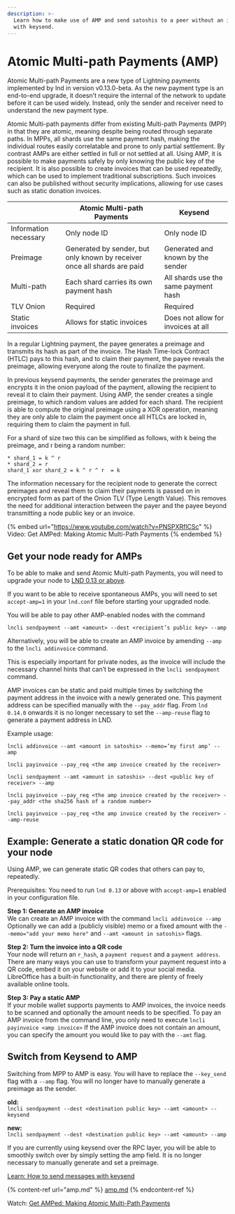 ```yaml
---
description: >-
  Learn how to make use of AMP and send satoshis to a peer without an invoice
  with keysend.
---
```


# Atomic Multi-path Payments (AMP)

Atomic Multi-path Payments are a new type of Lightning payments implemented by lnd in version v0.13.0-beta. As the new payment type is an end-to-end upgrade, it doesn’t require the internal of the network to update before it can be used widely. Instead, only the sender and receiver need to understand the new payment type.

Atomic Multi-path payments differ from existing Multi-path Payments (MPP) in that they are atomic, meaning despite being routed through separate paths. In MPPs, all shards use the same payment hash, making the individual routes easily correlatable and prone to only partial settlement. By contrast AMPs are either settled in full or not settled at all. Using AMP, it is possible to make payments safely by only knowing the public key of the recipient. It is also possible to create invoices that can be used repeatedly, which can be used to implement traditional subscriptions. Such invoices can also be published without security implications, allowing for use cases such as static donation invoices.

|                       | Atomic Multi-path Payments                                               | Keysend                              |
| --------------------- | ------------------------------------------------------------------------ | ------------------------------------ |
| Information necessary | Only node ID                                                             | Only node ID                         |
| Preimage              | Generated by sender, but only known by receiver once all shards are paid | Generated and known by the sender    |
| Multi-path            | Each shard carries its own payment hash                                  | All shards use the same payment hash |
| TLV Onion             | Required                                                                 | Required                             |
| Static invoices       | Allows for static invoices                                               | Does not allow for invoices at all   |

In a regular Lightning payment, the payee generates a preimage and transmits its hash as part of the invoice. The Hash Time-lock Contract (HTLC) pays to this hash, and to claim their payment, the payee reveals the preimage, allowing everyone along the route to finalize the payment.

In previous keysend payments, the sender generates the preimage and encrypts it in the onion payload of the payment, allowing the recipient to reveal it to claim their payment. Using AMP, the sender creates a single preimage, to which random values are added for each shard. The recipient is able to compute the original preimage using a XOR operation, meaning they are only able to claim the payment once all HTLCs are locked in, requiring them to claim the payment in full.&#x20;

For a shard of size two this can be simplified as follows, with k being the preimage, and r being a random number:

`* shard_1 = k ^ r`\
`* shard_2 = r`\
`shard_1 xor shard_2 = k ^ r ^ r  = k`

The information necessary for the recipient node to generate the correct preimages and reveal them to claim their payments is passed on in encrypted form as part of the Onion TLV (Type Length Value). This removes the need for additional interaction between the payer and the payee beyond transmitting a node public key or an invoice.

{% embed url="https://www.youtube.com/watch?v=PNSPXRflCSc" %}
Video: Get AMPed: Making Atomic Multi-Path Payments
{% endembed %}

## Get your node ready for AMPs <a href="#docs-internal-guid-0aff8c2e-7fff-3644-f0f2-cf0efff90d43" id="docs-internal-guid-0aff8c2e-7fff-3644-f0f2-cf0efff90d43"></a>

To be able to make and send Atomic Multi-path Payments, you will need to upgrade your node to [LND 0.13 or above](https://github.com/lightningnetwork/lnd/releases).

If you want to be able to receive spontaneous AMPs, you will need to set `accept-amp=1` in your `lnd.conf` file before starting your upgraded node.

You will be able to pay other AMP-enabled nodes with the command&#x20;

`lncli sendpayment --amt <amount> --dest <recipient’s public key> --amp`

Alternatively, you will be able to create an AMP invoice by amending `--amp` to the `lncli addinvoice` command.

This is especially important for private nodes, as the invoice will include the necessary channel hints that can’t be expressed in the `lncli sendpayment` command.

AMP invoices can be static and paid multiple times by switching the payment address in the invoice with a newly generated one. This payment address can be specified manually with the `--pay_addr` flag. From `lnd 0.14.0` onwards it is no longer necessary to set the `--amp-reuse` flag to generate a payment address in LND.

Example usage:

`lncli addinvoice --amt <amount in satoshis> --memo=’my first amp’ --amp`

`lncli payinvoice --pay_req <the amp invoice created by the receiver>`

`lncli sendpayment --amt <amount in satoshis> --dest <public key of receiver> --amp`

`lncli payinvoice --pay_req <the amp invoice created by the receiver> --pay_addr <the sha256 hash of a random number>`

`lncli payinvoice --pay_req <the amp invoice created by the receiver> --amp-reuse`

## Example: Generate a static donation QR code for your node

Using AMP, we can generate static QR codes that others can pay to, repeatedly.

Prerequisites: You need to run `lnd 0.13` or above with `accept-amp=1` enabled in your configuration file.

**Step 1: Generate an AMP invoice**\
We can create an AMP invoice with the command `lncli addinvoice --amp`\
Optionally we can add a (publicly visible) memo or a fixed amount with the `--memo="add your memo here"` and `--amt <amount in satoshis>` flags.

**Step 2: Turn the invoice into a QR code**\
Your node will return an `r_hash`, a `payment request` and a `payment address`. There are many ways you can use to transform your payment request into a QR code, embed it on your website or add it to your social media. LibreOffice has a built-in functionality, and there are plenty of freely available online tools.

**Step 3: Pay a static AMP**\
If your mobile wallet supports payments to AMP invoices, the invoice needs to be scanned and optionally the amount needs to be specified. To pay an AMP invoice from the command line, you only need to execute `lncli payinvoice <amp invoice>` If the AMP invoice does not contain an amount, you can specify the amount you would like to pay with the `--amt` flag.

## Switch from Keysend to AMP

Switching from MPP to AMP is easy. You will have to replace the `--key_send` flag with a `--amp` flag. You will no longer have to manually generate a preimage as the sender.

**old:**\
`lncli sendpayment --dest <destination public key> --amt <amount> --keysend`

**new:**\
`lncli sendpayment --dest <destination public key> --amt <amount> --amp`

If you are currently using keysend over the RPC layer, you will be able to smoothly switch over by simply setting the amp field. It is no longer necessary to manually generate and set a preimage.

[Learn: How to send messages with keysend](send-messages-with-keysend.md)

{% content-ref url="amp.md" %}
[amp.md](amp.md)
{% endcontent-ref %}

Watch: [Get AMPed: Making Atomic Multi-Path Payments](https://www.youtube.com/watch?v=PNSPXRflCSc)
